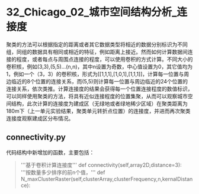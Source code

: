 # 32_Chicago_02_城市空间结构分析_连接度
聚类的方法可以根据指定的距离或者其它数据类型将相近的数据分别标识为不同组，同组的数据具有相同或相近的特征，例如距离上接近。然而如何计算数据间连接的程度，或者每点与周围点连接的程度，可以使用卷积的方式计算。不同大小的卷积核，例如(3,3),(5,5)...(n,n)，其中n设置为奇数，中心值设置为0，其它值均为1，例如一个（3，3）的卷积核，形式为[[1,1,1],[1,0,1],[1,1,1]]，计算每一位置与周边临近的8个位置的连接关系，而(5,5)则计算每一位置与周边临近的24个位置的连接关系，依次类推。计算连接度的结果会获得每一个位置连接程度的数值标识，可以同样使用聚类的方法，将具有近似连接程度的位置集聚，从而可以观察城市空间结构，此次计算的连接度为建成区（无绿地或者绿地稀少区域）在聚类距离为180m下（上一单元实验结果，聚类单元转折点位置）的连接度，并进而再次聚类连接度观察建成区分布情况。

## connectivity.py
代码结构中新增加的函数，主要包括：
> '''基于卷积计算连接度'''    def connectivity(self,array2D,distance=3):
> '''按数量多少排序的前n个值，''' def N_maxClusterRaster(self,clusterArray,clusterFrequency,n,kernalDistance):

# 
